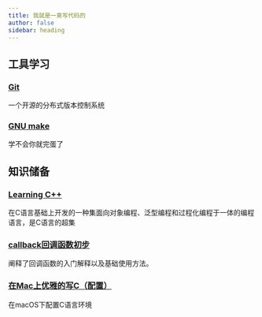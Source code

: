 ```yaml
---
title: 我就是一臭写代码的
author: false
sidebar: heading
---
```


## 工具学习

### [Git](/tech/others/Git.md)
一个开源的分布式版本控制系统

### [GNU make](/tech/code/make.md)
学不会你就完蛋了

## 知识储备

### [Learning C++](/tech/code/cpp/)
在C语言基础上开发的一种集面向对象编程、泛型编程和过程化编程于一体的编程语言，是C语言的超集

### [callback回调函数初步](/tech/code/callback.md)
阐释了回调函数的入门解释以及基础使用方法。

### [在Mac上优雅的写C（配置）](/tech/code/cproperties.md)
在macOS下配置C语言环境